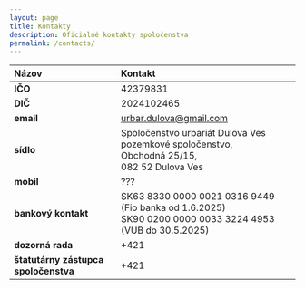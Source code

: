 ```yaml
---
layout: page
title: Kontakty
description: Oficialné kontakty spoločenstva
permalink: /contacts/
---
```


|Názov|Kontakt|
|:-------------|:------------------|
|**IČO**| 42379831|
|**DIČ**| 2024102465 |
|**email**| urbar.dulova@gmail.com|  
|**sídlo**| Spoločenstvo urbariát Dulova Ves pozemkové spoločenstvo,<br/> Obchodná	25/15,<br/> 082 52	Dulova Ves |
|**mobil**| ??? | 
|**bankový kontakt**| SK63 8330 0000 0021 0316 9449 (Fio banka od 1.6.2025) <br/> SK90 0200 0000 0033 3224 4953 (VUB do 30.5.2025)|
|**dozorná rada**| +421 |
|**štatutárny zástupca spoločenstva**| +421  |

